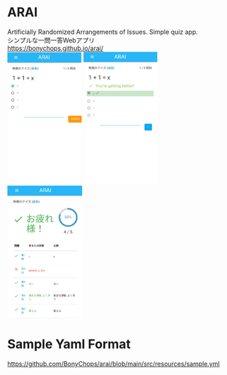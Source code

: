 # ARAI
Artificially Randomized Arrangements of Issues. Simple quiz app.  
シンプルな一問一答Webアプリ  
https://bonychops.github.io/arai/  
<img src="https://raw.githubusercontent.com/BonyChops/arai/main/src/resources/2.png" height="300px"/>
<img src="https://raw.githubusercontent.com/BonyChops/arai/main/src/resources/1.png" height="300px"/>
<img src="https://raw.githubusercontent.com/BonyChops/arai/main/src/resources/0.png" height="300px"/>
# Sample Yaml Format
https://github.com/BonyChops/arai/blob/main/src/resources/sample.yml